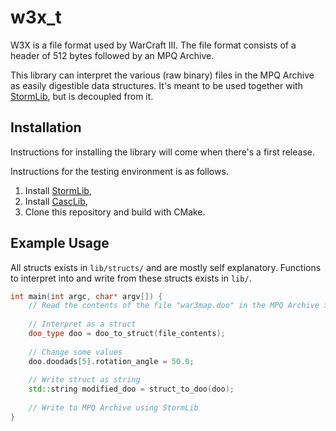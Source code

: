 # w3x\_t

W3X is a file format used by WarCraft III. The file format consists of a header of 512 bytes followed by an MPQ Archive.

This library can interpret the various (raw binary) files in the MPQ Archive as easily digestible data structures. It's meant to be used together with [StormLib](https://github.com/ladislav-zezula/StormLib), but is decoupled from it.

## Installation

Instructions for installing the library will come when there's a first release.

Instructions for the testing environment is as follows.

1.  Install [StormLib](https://github.com/ladislav-zezula/StormLib),
2.  Install [CascLib](https://github.com/ladislav-zezula/CascLib),
3.  Clone this repository and build with CMake.

## Example Usage

All structs exists in `lib/structs/` and are mostly self explanatory. Functions to interpret into and write from these structs exists in `lib/`.

```cpp
int main(int argc, char* argv[]) {
    // Read the contents of the file "war3map.doo" in the MPQ Archive into a std::string using StormLib
    
    // Interpret as a struct
    doo_type doo = doo_to_struct(file_contents);
    
    // Change some values
    doo.doodads[5].rotation_angle = 50.0;
    
    // Write struct as string
    std::string modified_doo = struct_to_doo(doo);
    
    // Write to MPQ Archive using StormLib
}
```
